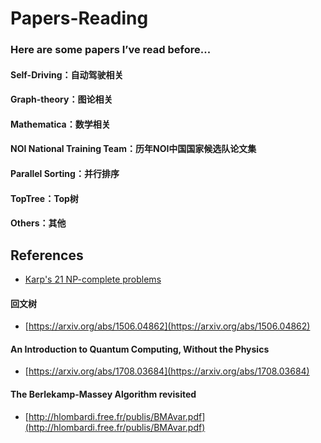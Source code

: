 # Papers-Reading
### Here are some papers I’ve read before...
#### Self-Driving：自动驾驶相关
#### Graph-theory：图论相关
#### Mathematica：数学相关
#### NOI National Training Team：历年NOI中国国家候选队论文集
#### Parallel Sorting：并行排序
#### TopTree：Top树
#### Others：其他
## References
- [Karp's 21 NP-complete problems](https://en.wikipedia.org/wiki/Karp%27s_21_NP-complete_problems)

#### 回文树
- [https://arxiv.org/abs/1506.04862](https://arxiv.org/abs/1506.04862)

#### An Introduction to Quantum Computing, Without the Physics
- [https://arxiv.org/abs/1708.03684](https://arxiv.org/abs/1708.03684)

#### The Berlekamp-Massey Algorithm revisited
- [http://hlombardi.free.fr/publis/BMAvar.pdf](http://hlombardi.free.fr/publis/BMAvar.pdf)
